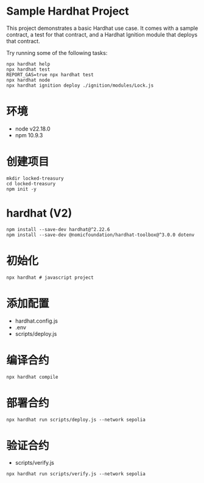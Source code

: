# Sample Hardhat Project

This project demonstrates a basic Hardhat use case. It comes with a sample contract, a test for that contract, and a Hardhat Ignition module that deploys that contract.

Try running some of the following tasks:

```shell
npx hardhat help
npx hardhat test
REPORT_GAS=true npx hardhat test
npx hardhat node
npx hardhat ignition deploy ./ignition/modules/Lock.js
```

# 环境
- node v22.18.0
- npm 10.9.3

# 创建项目
```shell
mkdir locked-treasury
cd locked-treasury
npm init -y
```

# hardhat (V2)
```shell
npm install --save-dev hardhat@^2.22.6
npm install --save-dev @nomicfoundation/hardhat-toolbox@^3.0.0 dotenv
```
# 初始化
```shell
npx hardhat # javascript project
```

# 添加配置
- hardhat.config.js
- .env
- scripts/deploy.js

# 编译合约
```shell
npx hardhat compile
```

# 部署合约
```shell
npx hardhat run scripts/deploy.js --network sepolia
```
# 验证合约
- scripts/verify.js
```shell
npx hardhat run scripts/verify.js --network sepolia
```